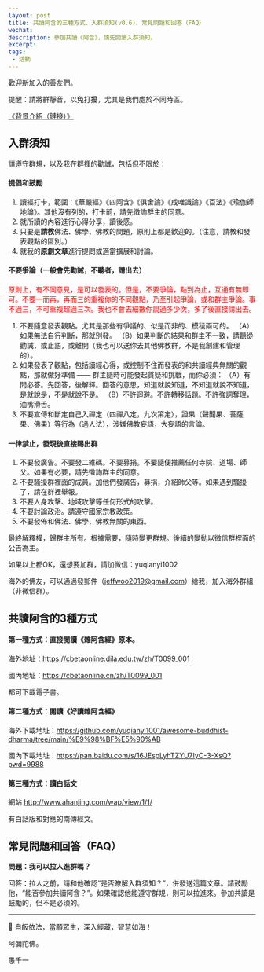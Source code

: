 ```yaml
---
layout: post
title: 共讀阿含的三種方式、入群須知(v0.6)、常見問題和回答（FAQ）
wechat: 
description: 參加共讀《阿含》，請先閱讀入群須知。
excerpt: 
tags:
 - 活動
---
```


歡迎新加入的善友們。

提醒：請將群靜音，以免打擾，尤其是我們處於不同時區。

[《背景介紹（鏈接）》](https://mp.weixin.qq.com/s/TxGRAM5ffuTNyuIo9TFAgQ)

## 入群須知

請遵守群規，以及我在群裡的勸誡，包括但不限於：

#### 提倡和鼓勵

1. 讀經打卡，範圍：《華嚴經》《四阿含》《俱舍論》《成唯識論》《百法》《瑜伽師地論》。其他沒有列的，打卡前，請先徵詢群主的同意。
2. 就所讀的內容進行心得分享，讀後感。
3. 只要是**請教**佛法、佛學、佛教的問題，原則上都是歡迎的。（注意，請教和發表觀點的區別。）
4. 就我的**原創文章**進行提問或適當擴展和討論。

#### 不要爭論（一般會先勸誡，不聽者，請出去）

<span style="color:red">原則上，有不同意見，是可以發表的。但是，不要爭論，點到為止，互通有無即可。不要一而再，再而三的重複你的不同觀點，乃至引起爭論，或和群主爭論。事不過三，不可重複超過三次。我也不會去細數你說過多少次，多了後直接請出去。<span>

1. 不要隨意發表觀點。尤其是那些有爭議的、似是而非的、模稜兩可的。
   （A）如果無法自行判斷，那就別發。
   （B）如果判斷的結果和群主不一致，請聽從勸誡，或止語，或離開（我也可以送你去其他佛教群，不是我創建和管理的）。
2. 如果發表了觀點，包括讀經心得，或控制不住而發表的和共讀經典無關的觀點，那就做好準備 —— 群主隨時可能發起質疑和挑戰，而你必須：
   （A）有問必答。先回答，後解釋。回答的意思，知道就說知道，不知道就說不知道，是就說是，不是就說不是。
   （B）不許迴避。不許轉移話題。不許強詞奪理，油嘴滑舌。
3. 不要宣傳和斷定自己入禪定（四禪八定，九次第定），證果（聲聞果、菩薩果、佛果）等行為（過人法），涉嫌佛教妄語，大妄語的言論。

#### 一律禁止，發現後直接踢出群

1. 不要發廣告。不要發二維碼。不要募捐。不要隨便推薦任何寺院、道場、師父。如果有必要，請先徵詢群主的同意。
2. 不要騷擾群裡面的成員。加他們發廣告，募捐，介紹師父等。如果遇到騷擾了，請在群裡舉報。
3. 不要人身攻擊、地域攻擊等任何形式的攻擊。
4. 不要討論政治。請遵守國家宗教政策。
5. 不要發佈和佛法、佛學、佛教無關的東西。

最終解釋權，歸群主所有。根據需要，隨時變更群規。後續的變動以微信群裡面的公告為主。

如果以上都OK，還想要加群，請加微信：yuqianyi1002

海外的佛友，可以通過發郵件（jeffwoo2019@gmail.com）給我，加入海外群組（非微信群）。

## 共讀阿含的3種方式

#### 第一種方式：直接閱讀《雜阿含經》原本。

海外地址：https://cbetaonline.dila.edu.tw/zh/T0099_001

國內地址：https://cbetaonline.cn/zh/T0099_001

都可下載電子書。

#### 第二種方式：閱讀《好讀雜阿含經》
   
海外下載地址：https://github.com/yuqianyi1001/awesome-buddhist-dharma/tree/main/%E9%98%BF%E5%90%AB

國內下載地址：https://pan.baidu.com/s/16JEspLyhTZYU7IyC-3-XsQ?pwd=9988

#### 第三種方式：讀白話文

網站 http://www.ahanjing.com/wap/view/1/1/

有白話版和對應的南傳經文。

## 常見問題和回答（FAQ）

**問題：我可以拉人進群嗎？**

回答：拉人之前，請和他確認“是否瞭解入群須知？”，併發送這篇文章。請鼓勵他，“能否參加共讀阿含？”。如果確認他能遵守群規，則可以拉進來。參加共讀是鼓勵的，但不是必須的。


---

🙏 自皈依法，當願眾生，深入經藏，智慧如海！

阿彌陀佛。

愚千一

